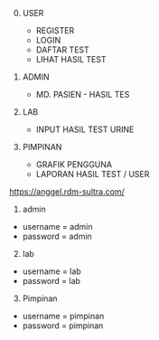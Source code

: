 0. USER
    - REGISTER
    - LOGIN
    - DAFTAR TEST
    - LIHAT HASIL TEST

1. ADMIN
    - MD. PASIEN - HASIL TES

2. LAB
    - INPUT HASIL TEST URINE
    <!-- - LOK ANTRIAN -->

3. PIMPINAN
    - GRAFIK PENGGUNA
    - LAPORAN HASIL TEST / USER


https://anggel.rdm-sultra.com/
1. admin
- username = admin
- password = admin

2. lab
- username = lab
- password = lab

3. Pimpinan
- username = pimpinan
- password = pimpinan
